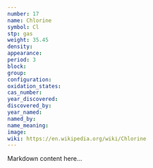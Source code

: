 ```yaml
---
number: 17
name: Chlorine
symbol: Cl
stp: gas
weight: 35.45
density:
appearance:
period: 3
block:
group:
configuration:
oxidation_states:
cas_number:
year_discovered:
discovered_by:
year_named:
named_by:
name_meaning:
image:
wiki: https://en.wikipedia.org/wiki/Chlorine
---
```


Markdown content here...
